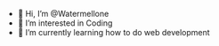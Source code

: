 - 👋 Hi, I’m @Watermellone
- 👀 I’m interested in Coding
- 🌱 I’m currently learning how to do web development

<!---
Watermellone/Watermellone is a ✨ special ✨ repository because its `README.md` (this file) appears on your GitHub profile.
You can click the Preview link to take a look at your changes.
--->
